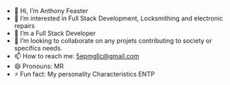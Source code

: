 - 👋 Hi, I’m Anthony Feaster
- 👀 I’m interested in Full Stack Development, Locksmithing and electronic repairs
- 🌱 I’m a Full Stack Developer
- 💞️ I’m looking to collaborate on any projets contributing to society or specifics needs.
- 📫 How to reach me: 5epmgllc@gmail.com
- 😄 Pronouns: MR
- ⚡ Fun fact: My personality Characteristics ENTP

<!---
Mrguru2024/Mrguru2024 is a ✨ special ✨ repository because its `README.md` (this file) appears on your GitHub profile.
You can click the Preview link to take a look at your changes.
--->
